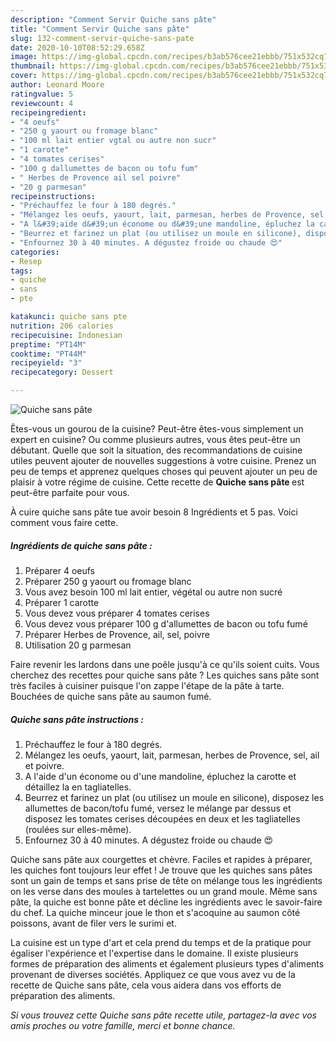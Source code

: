 ```yaml
---
description: "Comment Servir Quiche sans pâte"
title: "Comment Servir Quiche sans pâte"
slug: 132-comment-servir-quiche-sans-pate
date: 2020-10-10T08:52:29.658Z
image: https://img-global.cpcdn.com/recipes/b3ab576cee21ebbb/751x532cq70/quiche-sans-pate-photo-principale-de-la-recette.jpg
thumbnail: https://img-global.cpcdn.com/recipes/b3ab576cee21ebbb/751x532cq70/quiche-sans-pate-photo-principale-de-la-recette.jpg
cover: https://img-global.cpcdn.com/recipes/b3ab576cee21ebbb/751x532cq70/quiche-sans-pate-photo-principale-de-la-recette.jpg
author: Leonard Moore
ratingvalue: 5
reviewcount: 4
recipeingredient:
- "4 oeufs"
- "250 g yaourt ou fromage blanc"
- "100 ml lait entier vgtal ou autre non sucr"
- "1 carotte"
- "4 tomates cerises"
- "100 g dallumettes de bacon ou tofu fum"
- " Herbes de Provence ail sel poivre"
- "20 g parmesan"
recipeinstructions:
- "Préchauffez le four à 180 degrés."
- "Mélangez les oeufs, yaourt, lait, parmesan, herbes de Provence, sel, ail et poivre."
- "A l&#39;aide d&#39;un économe ou d&#39;une mandoline, épluchez la carotte et détaillez la en tagliatelles."
- "Beurrez et farinez un plat (ou utilisez un moule en silicone), disposez les allumettes de bacon/tofu fumé, versez le mélange par dessus et disposez les tomates cerises découpées en deux et les tagliatelles (roulées sur elles-même)."
- "Enfournez 30 à 40 minutes. A dégustez froide ou chaude 😍"
categories:
- Resep
tags:
- quiche
- sans
- pte

katakunci: quiche sans pte 
nutrition: 206 calories
recipecuisine: Indonesian
preptime: "PT14M"
cooktime: "PT44M"
recipeyield: "3"
recipecategory: Dessert

---
```



![Quiche sans pâte](https://img-global.cpcdn.com/recipes/b3ab576cee21ebbb/751x532cq70/quiche-sans-pate-photo-principale-de-la-recette.jpg)

Êtes-vous un gourou de la cuisine? Peut-être êtes-vous simplement un expert en cuisine? Ou comme plusieurs autres, vous êtes peut-être un débutant. Quelle que soit la situation, des recommandations de cuisine utiles peuvent ajouter de nouvelles suggestions à votre cuisine. Prenez un peu de temps et apprenez quelques choses qui peuvent ajouter un peu de plaisir à votre régime de cuisine. Cette recette de <strong> Quiche sans pâte </strong> est peut-être parfaite pour vous.

<!--inarticleads1-->

À cuire quiche sans pâte tue avoir besoin 8 Ingrédients et 5 pas. Voici comment vous faire cette.

##### Ingrédients de quiche sans pâte :

1. Préparer 4 oeufs
1. Préparer 250 g yaourt ou fromage blanc
1. Vous avez besoin 100 ml lait entier, végétal ou autre non sucré
1. Préparer 1 carotte
1. Vous devez vous préparer 4 tomates cerises
1. Vous devez vous préparer 100 g d&#39;allumettes de bacon ou tofu fumé
1. Préparer  Herbes de Provence, ail, sel, poivre
1. Utilisation 20 g parmesan


Faire revenir les lardons dans une poêle jusqu&#39;à ce qu&#39;ils soient cuits. Vous cherchez des recettes pour quiche sans pâte ? Les quiches sans pâte sont très faciles à cuisiner puisque l&#39;on zappe l&#39;étape de la pâte à tarte. Bouchées de quiche sans pâte au saumon fumé. 

<!--inarticleads2-->

##### Quiche sans pâte instructions :

1. Préchauffez le four à 180 degrés.
1. Mélangez les oeufs, yaourt, lait, parmesan, herbes de Provence, sel, ail et poivre.
1. A l&#39;aide d&#39;un économe ou d&#39;une mandoline, épluchez la carotte et détaillez la en tagliatelles.
1. Beurrez et farinez un plat (ou utilisez un moule en silicone), disposez les allumettes de bacon/tofu fumé, versez le mélange par dessus et disposez les tomates cerises découpées en deux et les tagliatelles (roulées sur elles-même).
1. Enfournez 30 à 40 minutes. A dégustez froide ou chaude 😍


Quiche sans pâte aux courgettes et chèvre. Faciles et rapides à préparer, les quiches font toujours leur effet ! Je trouve que les quiches sans pâtes sont un gain de temps et sans prise de tête on mélange tous les ingrédients on les verse dans des moules à tartelettes ou un grand moule. Même sans pâte, la quiche est bonne pâte et décline les ingrédients avec le savoir-faire du chef. La quiche minceur joue le thon et s&#39;acoquine au saumon côté poissons, avant de filer vers le surimi et. 

<!--inarticleads1-->

<p>
La cuisine est un type d'art et cela prend du temps et de la pratique pour égaliser l'expérience et l'expertise dans le domaine. Il existe plusieurs formes de préparation des aliments et également plusieurs types d'aliments provenant de diverses sociétés. Appliquez ce que vous avez vu de la recette de Quiche sans pâte, cela vous aidera dans vos efforts de préparation des aliments.
</p>

<p>
<i>Si vous trouvez cette Quiche sans pâte recette utile, partagez-la avec vos amis proches ou votre famille, merci et bonne chance.</i>
</p>

